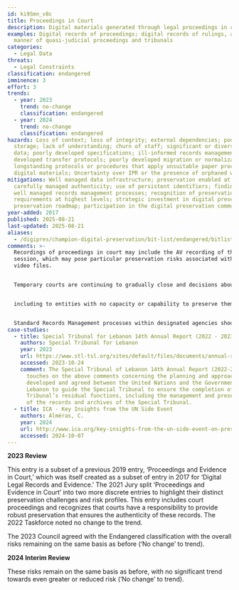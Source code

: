 ```yaml
---
id: ki9Smn_v8c
title: Proceedings in Court
description: Digital materials generated through legal proceedings in court.
examples: Digital records of proceedings; digital records of rulings, and all
  manner of quasi-judicial proceedings and tribunals
categories:
  - Legal Data
threats:
  - Legal Constraints
classification: endangered
imminence: 3
effort: 3
trends:
  - year: 2023
    trend: no-change
    classification: endangered
  - year: 2024
    trend: no-change
    classification: endangered
hazards: Loss of context; loss of integrity; external dependencies; poor
  storage; lack of understanding; churn of staff; significant or diversity of
  data; poorly developed specifications; ill-informed records management; poorly
  developed transfer protocols; poorly developed migration or normalization;
  longstanding protocols or procedures that apply unsuitable paper processes to
  digital materials; Uncertainty over IPR or the presence of orphaned works.
mitigations: Well managed data infrastructure; preservation enabled at ingest;
  carefully managed authenticity; use of persistent identifiers; finding aids;
  well managed records management processes; recognition of preservation
  requirements at highest levels; strategic investment in digital preservation;
  preservation roadmap; participation in the digital preservation community.
year-added: 2017
published: 2025-08-21
last-updated: 2025-08-21
aliases:
  - /digipres/champion-digital-preservation/bit-list/endangered/bitlist-proceedings-in-court
comments: >-
  Recordings of proceedings in court may include the AV recording of the court
  session, which may pose particular preservation risks associated with the
  video files.


  Temporary courts are continuing to gradually close and decisions about preservation and management of their archives are being made hurriedly and at the last minute. Some of the decisions are placing materials at high risk due to; materials being split all over the place.


  including to entities with no capacity or capability to preserve them, a seeming lack of understanding that preservation and management of the archives has no completion date, an unwillingness to invest in preservation or a drive to keep costs low which is resulting in negative implications for preservation, hurried choices on preservation measures which are not allowing for proper testing of approaches to safeguard authenticity and legal admissibility (e.g. extracting digital data from complex systems in formats that can then potentially not be restored.


  Standard Records Management processes within designated agencies should be able to take care of the preservation of materials like this but given that it is likely to involve complex types of data, such agencies may not be equipped to deliver preservation effectively. It is surprising that courts are not more prominent in the digital preservation community, where solutions now exist.
case-studies:
  - title: Special Tribunal for Lebanon 14th Annual Report (2022 - 2023)
    authors: Special Tribunal for Lebanon
    year: 2023
    url: https://www.stl-tsl.org/sites/default/files/documents/annual-reports/STL_Annual_Report_2022-2023.pdf
    accessed: 2023-10-24
    comment: The Special Tribunal of Lebanon 14th Annual Report (2022-2023), which
      touches on the above comments concerning the planning and approaches
      developed and agreed between the United Nations and the Government of
      Lebanon to guide the Special Tribunal to ensure the completion of the
      Tribunal’s residual functions, including the management and preservation
      of the records and archives of the Special Tribunal.
  - title: ICA - Key Insights from the UN Side Event
    authors: Alméras, C.
    year: 2024
    url: http://www.ica.org/key-insights-from-the-un-side-event-on-preserving-and-accessing-records-of-temporary-international-criminal-courts/
    accessed: 2024-10-07
---
```

**2023 Review**

This entry is a subset of a previous 2019 entry, ‘Proceedings and Evidence in Court,’ which was itself created as a subset of entry in 2017 for ‘Digital Legal Records and Evidence.’ The 2021 Jury split ‘Proceedings and Evidence in Court’ into two more discrete entries to highlight their distinct preservation challenges and risk profiles. This entry includes court proceedings and recognizes that courts have a responsibility to provide robust preservation that ensures the authenticity of these records. The 2022 Taskforce noted no change to the trend.

The 2023 Council agreed with the Endangered classification with the overall risks remaining on the same basis as before (‘No change’ to trend).

**2024 Interim Review**

These risks remain on the same basis as before, with no significant trend towards even greater or reduced risk (‘No change’ to trend).
